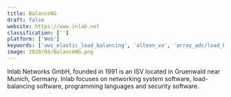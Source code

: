 ```yaml
---
title: BalanceNG
draft: false 
website: https://www.inlab.net
classification: ['']
platform: ['Web']
keywords: ['aws_elastic_load_balancing', 'alteon_va', 'array_adc/load_balancers', 'avi_vantage_platform', 'azure_application_gateway', 'azure_load_balancer', 'azure_traffic_manager', 'barracuda_load_balancer_adc', 'bazzacuda', 'control-m_for_mainframe', 'google_cloud_load_balancing', 'haproxy_enterprise_edition', 'load_balancer_add-on', 'loadmaster', 'openmix', 'oracle_cloud_infrastructure_load_balancing', 'pound', 'santricity_software', 'simplenetworks', 'tsplus', 'traefik', 'vthunder']
image: 2020/04/BalanceNG.png
---
```

Inlab Networks GmbH, founded in 1991 is an ISV located in Gruenwald near Munich, Germany. Inlab focuses on networking system software, load-balancing software, programming languages and security software.
